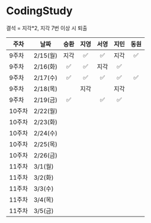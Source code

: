 # CodingStudy
결석 = 지각*2, 
지각 7번 이상 시 퇴출

|주차|날짜|승환|지영|서영|지민|동원|
|--------|--------|:-------:|:-------:|:-------:|:-------:|:-------:|
|9주차|2/15(월)|지각| ✅| ✅|지각| ✅|
|9주차|2/16(화)| ✅| ✅|지각| ✅||
|9주차|2/17(수)|✅|✅|✅|✅|✅|
|9주차|2/18(목)||지각||지각||
|9주차|2/19(금)|✅||✅|✅||
|10주차|2/22(월)||||||
|10주차|2/23(화)||||||
|10주차|2/24(수)||||||
|10주차|2/25(목)||||||
|10주차|2/26(금)||||||
|11주차|3/1(월)||||||
|11주차|3/2(화)||||||
|11주차|3/3(수)||||||
|11주차|3/4(목)||||||
|11주차|3/5(금)||||||
